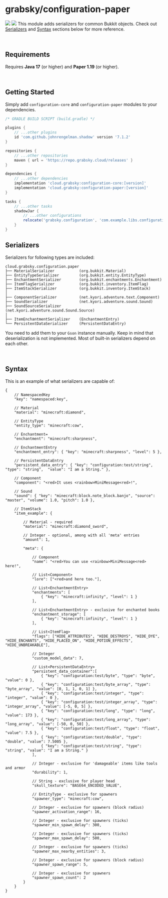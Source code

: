 # grabsky/configuration-paper
[![](https://github.com/Grabsky/configuration/actions/workflows/gradle.yml/badge.svg)](https://github.com/Grabsky/configuration/actions/workflows/gradle.yml)
[![](https://www.codefactor.io/repository/github/grabsky/configuration/badge/main)](https://www.codefactor.io/repository/github/grabsky/configuration/overview/main)
This module adds serializers for common Bukkit objects. Check out [Serializers](#serializers) and [Syntax](#syntax) sections below for more reference.

<br />

## Requirements
Requires **Java 17** (or higher) and **Paper 1.19** (or higher).

<br />

## Getting Started
Simply add `configuration-core` and `configuration-paper` modules to your dependencies.
```groovy
/* GRADLE BUILD SCRIPT (build.gradle) */

plugins {
    // ...other plugins
    id 'com.github.johnrengelman.shadow' version '7.1.2'
}

repositories {
    // ...other repositories
    maven { url = 'https://repo.grabsky.cloud/releases' }
}

dependencies {
    // ...other dependencies
    implementation 'cloud.grabsky:configuration-core:[version]'
    implementation 'cloud.grabsky:configuration-paper:[version]'
}

tasks {
    // ...other tasks
    shadowJar {
        // ...other configurations
        relocate('grabsky.configuration', 'com.example.libs.configuration')
    }
}

```
## Serializers
Serializers for following types are included:
```
cloud.grabsky.configuration.paper
├── MaterialSerializer           (org.bukkit.Material)
├── EntityTypeSerializer         (org.bukkit.entity.EntityType)
├── EnchantmentSerializer        (org.bukkit.enchantments.Enchantment)
├── ItemFlagSerializer           (org.bukkit.inventory.ItemFlag)
├── ItemStackSerializer          (org.bukkit.inventory.ItemStack)
│
├── ComponentSerializer          (net.kyori.adventure.text.Component)
├── SoundSerializer              (net.kyori.adventure.sound.Sound)
├── SoundSourceSerializer        (net.kyori.adventure.sound.Sound.Source)
│
├── ItemEnchantmentSerializer    (EnchantmentEntry)
└── PersistentDataSerializer     (PersistentDataEntry)
```
You need to add them to your `Gson` instance manually. Keep in mind that deserialization is not implemented.
Most of built-in serializers depend on each other.

<br />

## Syntax
This is an example of what serializers are capable of:
```json5
{
    // NamespacedKey
    "key": "namespaced:key",

    // Material
    "material": "minecraft:diamond",

    // EntityType
    "entity_type": "minecraft:cow",

    // Enchantment=
    "enchantment": "minecraft:sharpness",

    // EnchantmentEntry
    "enchantment_entry": { "key": "minecraft:sharpness", "level": 5 },

    // PersistentDataEntry
    "persistent_data_entry": { "key": "configuration:test/string", "type": "string",  "value": "I am a String." },

    // Component
    "component": "<red>It uses <rainbow>MiniMessage<red>!",

    // Sound
    "sound": { "key": "minecraft:block.note_block.banjo", "source": "master", "volume": 1.0, "pitch": 1.0 },

    // ItemStack
    "item_example": {

        // Material - required
        "material": "minecraft:diamond_sword",

        // Integer - optional, among with all 'meta' entries
        "amount": 1,

        "meta": {

            // Component
            "name": "<red>You can use <rainbow>MiniMessage<red> here!",

            // List<Component>
            "lore": ["<red>and here too."],

            // List<EnchantmentEntry>
            "enchantments": [
                { "key": "minecraft:infinity", "level": 1 }
            ],

            // List<EnchantmentEntry> - exclusive for enchanted books
            "enchantment_storage": [
                { "key": "minecraft:infinity", "level": 1 }
            ],

            // List<ItemFlag>
            "flags": ["HIDE_ATTRIBUTES", "HIDE_DESTROYS", "HIDE_DYE", "HIDE_ENCHANTS", "HIDE_PLACED_ON", "HIDE_POTION_EFFECTS", "HIDE_UNBREAKABLE"],

            // Integer
            "custom_model_data": 7,

            // List<PersistentDataEntry>
            "persistent_data_container":[
                { "key": "configuration:test/byte", "type": "byte", "value": 0 },
                { "key": "configuration:test/byte_array", "type": "byte_array", "value": [0, 1, 1, 0, 1] },
                { "key": "configuration:test/integer", "type": "integer", "value": 0 },
                { "key": "configuration:test/integer_array", "type": "integer_array", "value": [-5, 0, 5] },
                { "key": "configuration:test/long", "type": "long", "value": 173 },
                { "key": "configuration:test/long_array", "type": "long_array", "value": [-50, 0, 50] },
                { "key": "configuration:test/float", "type": "float", "value": 7.5 },
                { "key": "configuration:test/double", "type": "double", "value": 7.5005 },
                { "key": "configuration:test/string", "type": "string", "value": "I am a String." }
            ],

            // Integer - exclusive for 'damageable' items like tools and armor
            "durability": 1,

            // String - exclusive for player head
            "skull_texture": "BASE64_ENCODED_VALUE",

            // EntityType - exclusive for spawners
            "spawner_type": "minecraft:cow",

            // Integer - exclusive for spawners (block radius)
            "spawner_activation_range": 16,

            // Integer - exclusive for spawners (ticks)
            "spawner_min_spawn_delay": 300,

            // Integer - exclusive for spawners (ticks)
            "spawner_max_spawn_delay": 500,

            // Integer - exclusive for spawners (ticks)
            "spawner_max_nearby_entities": 3,

            // Integer - exclusive for spawners (block radius)
            "spawner_spawn_range": 5,

            // Integer - exclusive for spawners
            "spawner_spawn_count": 2
        }
    }
}
```
